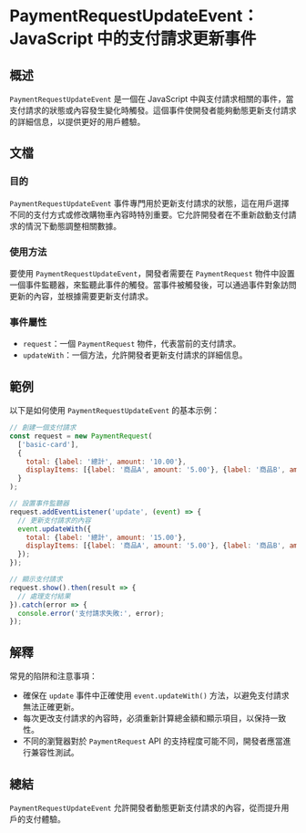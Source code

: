<!--
Meta Description: # PaymentRequestUpdateEvent：JavaScript 中的支付請求更新事件 ## 概述 `PaymentRequestUpdateEvent` 是一個在 JavaScript 中與支付請求相關的事件，當支付請求的狀態或內容發生變化時觸發。這個事件使開發者能夠動態更新支付請求的...
Meta Keywords: label, amount, paymentrequestupdateevent, paymentrequest, request
-->

# PaymentRequestUpdateEvent：JavaScript 中的支付請求更新事件

## 概述
`PaymentRequestUpdateEvent` 是一個在 JavaScript 中與支付請求相關的事件，當支付請求的狀態或內容發生變化時觸發。這個事件使開發者能夠動態更新支付請求的詳細信息，以提供更好的用戶體驗。

## 文檔
### 目的
`PaymentRequestUpdateEvent` 事件專門用於更新支付請求的狀態，這在用戶選擇不同的支付方式或修改購物車內容時特別重要。它允許開發者在不重新啟動支付請求的情況下動態調整相關數據。

### 使用方法
要使用 `PaymentRequestUpdateEvent`，開發者需要在 `PaymentRequest` 物件中設置一個事件監聽器，來監聽此事件的觸發。當事件被觸發後，可以通過事件對象訪問更新的內容，並根據需要更新支付請求。

### 事件屬性
- `request`：一個 `PaymentRequest` 物件，代表當前的支付請求。
- `updateWith`：一個方法，允許開發者更新支付請求的詳細信息。

## 範例
以下是如何使用 `PaymentRequestUpdateEvent` 的基本示例：

```javascript
// 創建一個支付請求
const request = new PaymentRequest(
  ['basic-card'],
  {
    total: {label: '總計', amount: '10.00'},
    displayItems: [{label: '商品A', amount: '5.00'}, {label: '商品B', amount: '5.00'}]
  }
);

// 設置事件監聽器
request.addEventListener('update', (event) => {
  // 更新支付請求的內容
  event.updateWith({
    total: {label: '總計', amount: '15.00'},
    displayItems: [{label: '商品A', amount: '5.00'}, {label: '商品B', amount: '5.00'}, {label: '運費', amount: '5.00'}]
  });
});

// 顯示支付請求
request.show().then(result => {
  // 處理支付結果
}).catch(error => {
  console.error('支付請求失敗:', error);
});
```

## 解釋
常見的陷阱和注意事項：
- 確保在 `update` 事件中正確使用 `event.updateWith()` 方法，以避免支付請求無法正確更新。
- 每次更改支付請求的內容時，必須重新計算總金額和顯示項目，以保持一致性。
- 不同的瀏覽器對於 `PaymentRequest` API 的支持程度可能不同，開發者應當進行兼容性測試。

## 總結
`PaymentRequestUpdateEvent` 允許開發者動態更新支付請求的內容，從而提升用戶的支付體驗。